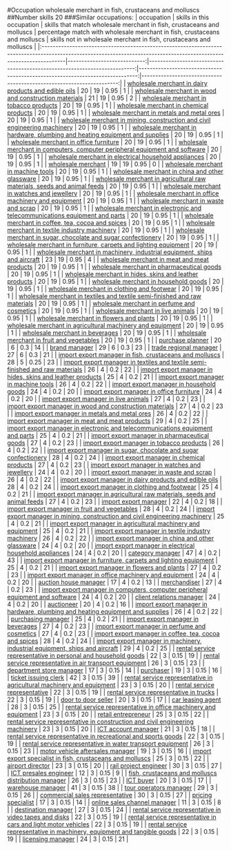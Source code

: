 #Occupation wholesale merchant in fish, crustaceans and molluscs
##Number skills 20
###Similar occupations:
| occupation                                                                                                                                                          |   skills in this occupation |   skills that match wholesale merchant in fish, crustaceans and molluscs |   percentage match with wholesale merchant in fish, crustaceans and molluscs |   skills not in wholesale merchant in fish, crustaceans and molluscs |
|:--------------------------------------------------------------------------------------------------------------------------------------------------------------------|----------------------------:|-------------------------------------------------------------------------:|-----------------------------------------------------------------------------:|---------------------------------------------------------------------:|
| [wholesale merchant in dairy products and edible oils](wholesale_merchant_in_dairy_products_and_edible_oils.md)                                                     |                          20 |                                                                       19 |                                                                         0.95 |                                                                    1 |
| [wholesale merchant in wood and construction materials](wholesale_merchant_in_wood_and_construction_materials.md)                                                   |                          21 |                                                                       19 |                                                                         0.95 |                                                                    2 |
| [wholesale merchant in tobacco products](wholesale_merchant_in_tobacco_products.md)                                                                                 |                          20 |                                                                       19 |                                                                         0.95 |                                                                    1 |
| [wholesale merchant in chemical products](wholesale_merchant_in_chemical_products.md)                                                                               |                          20 |                                                                       19 |                                                                         0.95 |                                                                    1 |
| [wholesale merchant in metals and metal ores](wholesale_merchant_in_metals_and_metal_ores.md)                                                                       |                          20 |                                                                       19 |                                                                         0.95 |                                                                    1 |
| [wholesale merchant in mining, construction and civil engineering machinery](wholesale_merchant_in_mining,_construction_and_civil_engineering_machinery.md)         |                          20 |                                                                       19 |                                                                         0.95 |                                                                    1 |
| [wholesale merchant in hardware, plumbing and heating equipment and supplies](wholesale_merchant_in_hardware,_plumbing_and_heating_equipment_and_supplies.md)       |                          20 |                                                                       19 |                                                                         0.95 |                                                                    1 |
| [wholesale merchant in office furniture](wholesale_merchant_in_office_furniture.md)                                                                                 |                          20 |                                                                       19 |                                                                         0.95 |                                                                    1 |
| [wholesale merchant in computers, computer peripheral equipment and software](wholesale_merchant_in_computers,_computer_peripheral_equipment_and_software.md)       |                          20 |                                                                       19 |                                                                         0.95 |                                                                    1 |
| [wholesale merchant in electrical household appliances](wholesale_merchant_in_electrical_household_appliances.md)                                                   |                          20 |                                                                       19 |                                                                         0.95 |                                                                    1 |
| [wholesale merchant](wholesale_merchant.md)                                                                                                                         |                          19 |                                                                       19 |                                                                         0.95 |                                                                    0 |
| [wholesale merchant in machine tools](wholesale_merchant_in_machine_tools.md)                                                                                       |                          20 |                                                                       19 |                                                                         0.95 |                                                                    1 |
| [wholesale merchant in china and other glassware](wholesale_merchant_in_china_and_other_glassware.md)                                                               |                          20 |                                                                       19 |                                                                         0.95 |                                                                    1 |
| [wholesale merchant in agricultural raw materials, seeds and animal feeds](wholesale_merchant_in_agricultural_raw_materials,_seeds_and_animal_feeds.md)             |                          20 |                                                                       19 |                                                                         0.95 |                                                                    1 |
| [wholesale merchant in watches and jewellery](wholesale_merchant_in_watches_and_jewellery.md)                                                                       |                          20 |                                                                       19 |                                                                         0.95 |                                                                    1 |
| [wholesale merchant in office machinery and equipment](wholesale_merchant_in_office_machinery_and_equipment.md)                                                     |                          20 |                                                                       19 |                                                                         0.95 |                                                                    1 |
| [wholesale merchant in waste and scrap](wholesale_merchant_in_waste_and_scrap.md)                                                                                   |                          20 |                                                                       19 |                                                                         0.95 |                                                                    1 |
| [wholesale merchant in electronic and telecommunications equipment and parts](wholesale_merchant_in_electronic_and_telecommunications_equipment_and_parts.md)       |                          20 |                                                                       19 |                                                                         0.95 |                                                                    1 |
| [wholesale merchant in coffee, tea, cocoa and spices](wholesale_merchant_in_coffee,_tea,_cocoa_and_spices.md)                                                       |                          20 |                                                                       19 |                                                                         0.95 |                                                                    1 |
| [wholesale merchant in textile industry machinery](wholesale_merchant_in_textile_industry_machinery.md)                                                             |                          20 |                                                                       19 |                                                                         0.95 |                                                                    1 |
| [wholesale merchant in sugar, chocolate and sugar confectionery](wholesale_merchant_in_sugar,_chocolate_and_sugar_confectionery.md)                                 |                          20 |                                                                       19 |                                                                         0.95 |                                                                    1 |
| [wholesale merchant in furniture, carpets and lighting equipment](wholesale_merchant_in_furniture,_carpets_and_lighting_equipment.md)                               |                          20 |                                                                       19 |                                                                         0.95 |                                                                    1 |
| [wholesale merchant in machinery, industrial equipment, ships and aircraft](wholesale_merchant_in_machinery,_industrial_equipment,_ships_and_aircraft.md)           |                          23 |                                                                       19 |                                                                         0.95 |                                                                    4 |
| [wholesale merchant in meat and meat products](wholesale_merchant_in_meat_and_meat_products.md)                                                                     |                          20 |                                                                       19 |                                                                         0.95 |                                                                    1 |
| [wholesale merchant in pharmaceutical goods](wholesale_merchant_in_pharmaceutical_goods.md)                                                                         |                          20 |                                                                       19 |                                                                         0.95 |                                                                    1 |
| [wholesale merchant in hides, skins and leather products](wholesale_merchant_in_hides,_skins_and_leather_products.md)                                               |                          20 |                                                                       19 |                                                                         0.95 |                                                                    1 |
| [wholesale merchant in household goods](wholesale_merchant_in_household_goods.md)                                                                                   |                          20 |                                                                       19 |                                                                         0.95 |                                                                    1 |
| [wholesale merchant in clothing and footwear](wholesale_merchant_in_clothing_and_footwear.md)                                                                       |                          20 |                                                                       19 |                                                                         0.95 |                                                                    1 |
| [wholesale merchant in textiles and textile semi-finished and raw materials](wholesale_merchant_in_textiles_and_textile_semi-finished_and_raw_materials.md)         |                          20 |                                                                       19 |                                                                         0.95 |                                                                    1 |
| [wholesale merchant in perfume and cosmetics](wholesale_merchant_in_perfume_and_cosmetics.md)                                                                       |                          20 |                                                                       19 |                                                                         0.95 |                                                                    1 |
| [wholesale merchant in live animals](wholesale_merchant_in_live_animals.md)                                                                                         |                          20 |                                                                       19 |                                                                         0.95 |                                                                    1 |
| [wholesale merchant in flowers and plants](wholesale_merchant_in_flowers_and_plants.md)                                                                             |                          20 |                                                                       19 |                                                                         0.95 |                                                                    1 |
| [wholesale merchant in agricultural machinery and equipment](wholesale_merchant_in_agricultural_machinery_and_equipment.md)                                         |                          20 |                                                                       19 |                                                                         0.95 |                                                                    1 |
| [wholesale merchant in beverages](wholesale_merchant_in_beverages.md)                                                                                               |                          20 |                                                                       19 |                                                                         0.95 |                                                                    1 |
| [wholesale merchant in fruit and vegetables](wholesale_merchant_in_fruit_and_vegetables.md)                                                                         |                          20 |                                                                       19 |                                                                         0.95 |                                                                    1 |
| [purchase planner](purchase_planner.md)                                                                                                                             |                          20 |                                                                        6 |                                                                         0.3  |                                                                   14 |
| [brand manager](brand_manager.md)                                                                                                                                   |                          29 |                                                                        6 |                                                                         0.3  |                                                                   23 |
| [trade regional manager](trade_regional_manager.md)                                                                                                                 |                          27 |                                                                        6 |                                                                         0.3  |                                                                   21 |
| [import export manager in fish, crustaceans and molluscs](import_export_manager_in_fish,_crustaceans_and_molluscs.md)                                               |                          28 |                                                                        5 |                                                                         0.25 |                                                                   23 |
| [import export manager in textiles and textile semi-finished and raw materials](import_export_manager_in_textiles_and_textile_semi-finished_and_raw_materials.md)   |                          26 |                                                                        4 |                                                                         0.2  |                                                                   22 |
| [import export manager in hides, skins and leather products](import_export_manager_in_hides,_skins_and_leather_products.md)                                         |                          25 |                                                                        4 |                                                                         0.2  |                                                                   21 |
| [import export manager in machine tools](import_export_manager_in_machine_tools.md)                                                                                 |                          26 |                                                                        4 |                                                                         0.2  |                                                                   22 |
| [import export manager in household goods](import_export_manager_in_household_goods.md)                                                                             |                          24 |                                                                        4 |                                                                         0.2  |                                                                   20 |
| [import export manager in office furniture](import_export_manager_in_office_furniture.md)                                                                           |                          24 |                                                                        4 |                                                                         0.2  |                                                                   20 |
| [import export manager in live animals](import_export_manager_in_live_animals.md)                                                                                   |                          27 |                                                                        4 |                                                                         0.2  |                                                                   23 |
| [import export manager in wood and construction materials](import_export_manager_in_wood_and_construction_materials.md)                                             |                          27 |                                                                        4 |                                                                         0.2  |                                                                   23 |
| [import export manager in metals and metal ores](import_export_manager_in_metals_and_metal_ores.md)                                                                 |                          26 |                                                                        4 |                                                                         0.2  |                                                                   22 |
| [import export manager in meat and meat products](import_export_manager_in_meat_and_meat_products.md)                                                               |                          29 |                                                                        4 |                                                                         0.2  |                                                                   25 |
| [import export manager in electronic and telecommunications equipment and parts](import_export_manager_in_electronic_and_telecommunications_equipment_and_parts.md) |                          25 |                                                                        4 |                                                                         0.2  |                                                                   21 |
| [import export manager in pharmaceutical goods](import_export_manager_in_pharmaceutical_goods.md)                                                                   |                          27 |                                                                        4 |                                                                         0.2  |                                                                   23 |
| [import export manager in tobacco products](import_export_manager_in_tobacco_products.md)                                                                           |                          26 |                                                                        4 |                                                                         0.2  |                                                                   22 |
| [import export manager in sugar, chocolate and sugar confectionery](import_export_manager_in_sugar,_chocolate_and_sugar_confectionery.md)                           |                          28 |                                                                        4 |                                                                         0.2  |                                                                   24 |
| [import export manager in chemical products](import_export_manager_in_chemical_products.md)                                                                         |                          27 |                                                                        4 |                                                                         0.2  |                                                                   23 |
| [import export manager in watches and jewellery](import_export_manager_in_watches_and_jewellery.md)                                                                 |                          24 |                                                                        4 |                                                                         0.2  |                                                                   20 |
| [import export manager in waste and scrap](import_export_manager_in_waste_and_scrap.md)                                                                             |                          26 |                                                                        4 |                                                                         0.2  |                                                                   22 |
| [import export manager in dairy products and edible oils](import_export_manager_in_dairy_products_and_edible_oils.md)                                               |                          28 |                                                                        4 |                                                                         0.2  |                                                                   24 |
| [import export manager in clothing and footwear](import_export_manager_in_clothing_and_footwear.md)                                                                 |                          25 |                                                                        4 |                                                                         0.2  |                                                                   21 |
| [import export manager in agricultural raw materials, seeds and animal feeds](import_export_manager_in_agricultural_raw_materials,_seeds_and_animal_feeds.md)       |                          27 |                                                                        4 |                                                                         0.2  |                                                                   23 |
| [import export manager](import_export_manager.md)                                                                                                                   |                          22 |                                                                        4 |                                                                         0.2  |                                                                   18 |
| [import export manager in fruit and vegetables](import_export_manager_in_fruit_and_vegetables.md)                                                                   |                          28 |                                                                        4 |                                                                         0.2  |                                                                   24 |
| [import export manager in mining, construction and civil engineering machinery](import_export_manager_in_mining,_construction_and_civil_engineering_machinery.md)   |                          25 |                                                                        4 |                                                                         0.2  |                                                                   21 |
| [import export manager in agricultural machinery and equipment](import_export_manager_in_agricultural_machinery_and_equipment.md)                                   |                          25 |                                                                        4 |                                                                         0.2  |                                                                   21 |
| [import export manager in textile industry machinery](import_export_manager_in_textile_industry_machinery.md)                                                       |                          26 |                                                                        4 |                                                                         0.2  |                                                                   22 |
| [import export manager in china and other glassware](import_export_manager_in_china_and_other_glassware.md)                                                         |                          24 |                                                                        4 |                                                                         0.2  |                                                                   20 |
| [import export manager in electrical household appliances](import_export_manager_in_electrical_household_appliances.md)                                             |                          24 |                                                                        4 |                                                                         0.2  |                                                                   20 |
| [category manager](category_manager.md)                                                                                                                             |                          47 |                                                                        4 |                                                                         0.2  |                                                                   43 |
| [import export manager in furniture, carpets and lighting equipment](import_export_manager_in_furniture,_carpets_and_lighting_equipment.md)                         |                          25 |                                                                        4 |                                                                         0.2  |                                                                   21 |
| [import export manager in flowers and plants](import_export_manager_in_flowers_and_plants.md)                                                                       |                          27 |                                                                        4 |                                                                         0.2  |                                                                   23 |
| [import export manager in office machinery and equipment](import_export_manager_in_office_machinery_and_equipment.md)                                               |                          24 |                                                                        4 |                                                                         0.2  |                                                                   20 |
| [auction house manager](auction_house_manager.md)                                                                                                                   |                          17 |                                                                        4 |                                                                         0.2  |                                                                   13 |
| [merchandiser](merchandiser.md)                                                                                                                                     |                          27 |                                                                        4 |                                                                         0.2  |                                                                   23 |
| [import export manager in computers, computer peripheral equipment and software](import_export_manager_in_computers,_computer_peripheral_equipment_and_software.md) |                          24 |                                                                        4 |                                                                         0.2  |                                                                   20 |
| [client relations manager](client_relations_manager.md)                                                                                                             |                          24 |                                                                        4 |                                                                         0.2  |                                                                   20 |
| [auctioneer](auctioneer.md)                                                                                                                                         |                          20 |                                                                        4 |                                                                         0.2  |                                                                   16 |
| [import export manager in hardware, plumbing and heating equipment and supplies](import_export_manager_in_hardware,_plumbing_and_heating_equipment_and_supplies.md) |                          26 |                                                                        4 |                                                                         0.2  |                                                                   22 |
| [purchasing manager](purchasing_manager.md)                                                                                                                         |                          25 |                                                                        4 |                                                                         0.2  |                                                                   21 |
| [import export manager in beverages](import_export_manager_in_beverages.md)                                                                                         |                          27 |                                                                        4 |                                                                         0.2  |                                                                   23 |
| [import export manager in perfume and cosmetics](import_export_manager_in_perfume_and_cosmetics.md)                                                                 |                          27 |                                                                        4 |                                                                         0.2  |                                                                   23 |
| [import export manager in coffee, tea, cocoa and spices](import_export_manager_in_coffee,_tea,_cocoa_and_spices.md)                                                 |                          28 |                                                                        4 |                                                                         0.2  |                                                                   24 |
| [import export manager in machinery, industrial equipment, ships and aircraft](import_export_manager_in_machinery,_industrial_equipment,_ships_and_aircraft.md)     |                          29 |                                                                        4 |                                                                         0.2  |                                                                   25 |
| [rental service representative in personal and household goods](rental_service_representative_in_personal_and_household_goods.md)                                   |                          22 |                                                                        3 |                                                                         0.15 |                                                                   19 |
| [rental service representative in air transport equipment](rental_service_representative_in_air_transport_equipment.md)                                             |                          26 |                                                                        3 |                                                                         0.15 |                                                                   23 |
| [department store manager](department_store_manager.md)                                                                                                             |                          17 |                                                                        3 |                                                                         0.15 |                                                                   14 |
| [purchaser](purchaser.md)                                                                                                                                           |                          19 |                                                                        3 |                                                                         0.15 |                                                                   16 |
| [ticket issuing clerk](ticket_issuing_clerk.md)                                                                                                                     |                          42 |                                                                        3 |                                                                         0.15 |                                                                   39 |
| [rental service representative in agricultural machinery and equipment](rental_service_representative_in_agricultural_machinery_and_equipment.md)                   |                          23 |                                                                        3 |                                                                         0.15 |                                                                   20 |
| [rental service representative](rental_service_representative.md)                                                                                                   |                          22 |                                                                        3 |                                                                         0.15 |                                                                   19 |
| [rental service representative in trucks](rental_service_representative_in_trucks.md)                                                                               |                          22 |                                                                        3 |                                                                         0.15 |                                                                   19 |
| [door to door seller](door_to_door_seller.md)                                                                                                                       |                          20 |                                                                        3 |                                                                         0.15 |                                                                   17 |
| [car leasing agent](car_leasing_agent.md)                                                                                                                           |                          28 |                                                                        3 |                                                                         0.15 |                                                                   25 |
| [rental service representative in office machinery and equipment](rental_service_representative_in_office_machinery_and_equipment.md)                               |                          23 |                                                                        3 |                                                                         0.15 |                                                                   20 |
| [retail entrepreneur](retail_entrepreneur.md)                                                                                                                       |                          25 |                                                                        3 |                                                                         0.15 |                                                                   22 |
| [rental service representative in construction and civil engineering machinery](rental_service_representative_in_construction_and_civil_engineering_machinery.md)   |                          23 |                                                                        3 |                                                                         0.15 |                                                                   20 |
| [ICT account manager](ICT_account_manager.md)                                                                                                                       |                          21 |                                                                        3 |                                                                         0.15 |                                                                   18 |
| [rental service representative in recreational and sports goods](rental_service_representative_in_recreational_and_sports_goods.md)                                 |                          22 |                                                                        3 |                                                                         0.15 |                                                                   19 |
| [rental service representative in water transport equipment](rental_service_representative_in_water_transport_equipment.md)                                         |                          26 |                                                                        3 |                                                                         0.15 |                                                                   23 |
| [motor vehicle aftersales manager](motor_vehicle_aftersales_manager.md)                                                                                             |                          19 |                                                                        3 |                                                                         0.15 |                                                                   16 |
| [import export specialist in  fish, crustaceans and molluscs](import_export_specialist_in__fish,_crustaceans_and_molluscs.md)                                       |                          25 |                                                                        3 |                                                                         0.15 |                                                                   22 |
| [airport director](airport_director.md)                                                                                                                             |                          23 |                                                                        3 |                                                                         0.15 |                                                                   20 |
| [rail project engineer](rail_project_engineer.md)                                                                                                                   |                          30 |                                                                        3 |                                                                         0.15 |                                                                   27 |
| [ICT presales engineer](ICT_presales_engineer.md)                                                                                                                   |                          12 |                                                                        3 |                                                                         0.15 |                                                                    9 |
| [fish, crustaceans and molluscs distribution manager](fish,_crustaceans_and_molluscs_distribution_manager.md)                                                       |                          26 |                                                                        3 |                                                                         0.15 |                                                                   23 |
| [ICT buyer](ICT_buyer.md)                                                                                                                                           |                          20 |                                                                        3 |                                                                         0.15 |                                                                   17 |
| [warehouse manager](warehouse_manager.md)                                                                                                                           |                          41 |                                                                        3 |                                                                         0.15 |                                                                   38 |
| [tour operators manager](tour_operators_manager.md)                                                                                                                 |                          29 |                                                                        3 |                                                                         0.15 |                                                                   26 |
| [commercial sales representative](commercial_sales_representative.md)                                                                                               |                          30 |                                                                        3 |                                                                         0.15 |                                                                   27 |
| [pricing specialist](pricing_specialist.md)                                                                                                                         |                          17 |                                                                        3 |                                                                         0.15 |                                                                   14 |
| [online sales channel manager](online_sales_channel_manager.md)                                                                                                     |                          11 |                                                                        3 |                                                                         0.15 |                                                                    8 |
| [destination manager](destination_manager.md)                                                                                                                       |                          27 |                                                                        3 |                                                                         0.15 |                                                                   24 |
| [rental service representative in video tapes and disks](rental_service_representative_in_video_tapes_and_disks.md)                                                 |                          22 |                                                                        3 |                                                                         0.15 |                                                                   19 |
| [rental service representative in cars and light motor vehicles](rental_service_representative_in_cars_and_light_motor_vehicles.md)                                 |                          22 |                                                                        3 |                                                                         0.15 |                                                                   19 |
| [rental service representative in machinery, equipment and tangible goods](rental_service_representative_in_machinery,_equipment_and_tangible_goods.md)             |                          22 |                                                                        3 |                                                                         0.15 |                                                                   19 |
| [licensing manager](licensing_manager.md)                                                                                                                           |                          24 |                                                                        3 |                                                                         0.15 |                                                                   21 |
